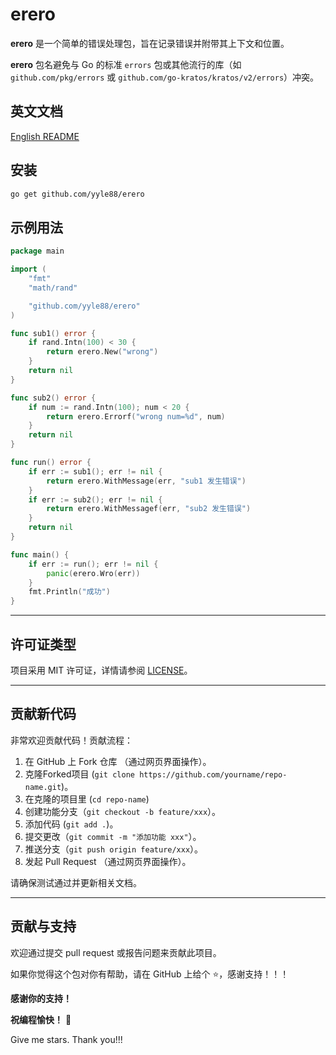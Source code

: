 # erero

**erero** 是一个简单的错误处理包，旨在记录错误并附带其上下文和位置。

**erero** 包名避免与 Go 的标准 `errors` 包或其他流行的库（如 `github.com/pkg/errors` 或 `github.com/go-kratos/kratos/v2/errors`）冲突。

## 英文文档

[English README](README.md)

## 安装

```bash
go get github.com/yyle88/erero
```

## 示例用法

```go
package main

import (
	"fmt"
	"math/rand"

	"github.com/yyle88/erero"
)

func sub1() error {
	if rand.Intn(100) < 30 {
		return erero.New("wrong")
	}
	return nil
}

func sub2() error {
	if num := rand.Intn(100); num < 20 {
		return erero.Errorf("wrong num=%d", num)
	}
	return nil
}

func run() error {
	if err := sub1(); err != nil {
		return erero.WithMessage(err, "sub1 发生错误")
	}
	if err := sub2(); err != nil {
		return erero.WithMessagef(err, "sub2 发生错误")
	}
	return nil
}

func main() {
	if err := run(); err != nil {
		panic(erero.Wro(err))
	}
	fmt.Println("成功")
}
```

---

## 许可证类型

项目采用 MIT 许可证，详情请参阅 [LICENSE](LICENSE)。

---

## 贡献新代码

非常欢迎贡献代码！贡献流程：

1. 在 GitHub 上 Fork 仓库 （通过网页界面操作）。
2. 克隆Forked项目 (`git clone https://github.com/yourname/repo-name.git`)。
3. 在克隆的项目里 (`cd repo-name`)
4. 创建功能分支（`git checkout -b feature/xxx`）。
5. 添加代码 (`git add .`)。
6. 提交更改（`git commit -m "添加功能 xxx"`）。
7. 推送分支（`git push origin feature/xxx`）。
8. 发起 Pull Request （通过网页界面操作）。

请确保测试通过并更新相关文档。

---

## 贡献与支持

欢迎通过提交 pull request 或报告问题来贡献此项目。

如果你觉得这个包对你有帮助，请在 GitHub 上给个 ⭐，感谢支持！！！

**感谢你的支持！**

**祝编程愉快！** 🎉

Give me stars. Thank you!!!
